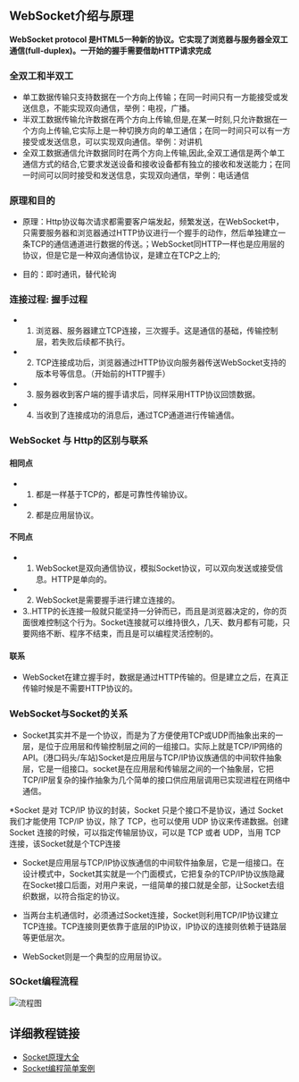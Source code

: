 WebSocket介绍与原理
---
__WebSocket protocol 是HTML5一种新的协议。它实现了浏览器与服务器全双工通信(full-duplex)。一开始的握手需要借助HTTP请求完成__
### 全双工和半双工
+ 单工数据传输只支持数据在一个方向上传输；在同一时间只有一方能接受或发送信息，不能实现双向通信，举例：电视，广播。
+ 半双工数据传输允许数据在两个方向上传输,但是,在某一时刻,只允许数据在一个方向上传输,它实际上是一种切换方向的单工通信；在同一时间只可以有一方接受或发送信息，可以实现双向通信。举例：对讲机
+ 全双工数据通信允许数据同时在两个方向上传输,因此,全双工通信是两个单工通信方式的结合,它要求发送设备和接收设备都有独立的接收和发送能力；在同一时间可以同时接受和发送信息，实现双向通信，举例：电话通信
### 原理和目的
+ 原理：Http协议每次请求都需要客户端发起，频繁发送，在WebSocket中，只需要服务器和浏览器通过HTTP协议进行一个握手的动作，然后单独建立一条TCP的通信通道进行数据的传送。；WebSocket同HTTP一样也是应用层的协议，但是它是一种双向通信协议，是建立在TCP之上的;

+ 目的：即时通讯，替代轮询

### 连接过程: 握手过程
* 1. 浏览器、服务器建立TCP连接，三次握手。这是通信的基础，传输控制层，若失败后续都不执行。
* 2. TCP连接成功后，浏览器通过HTTP协议向服务器传送WebSocket支持的版本号等信息。（开始前的HTTP握手）
* 3. 服务器收到客户端的握手请求后，同样采用HTTP协议回馈数据。
* 4. 当收到了连接成功的消息后，通过TCP通道进行传输通信。

### WebSocket 与 Http的区别与联系
#### 相同点
* 1. 都是一样基于TCP的，都是可靠性传输协议。
* 2. 都是应用层协议。
#### 不同点
* 1. WebSocket是双向通信协议，模拟Socket协议，可以双向发送或接受信息。HTTP是单向的。
* 2. WebSocket是需要握手进行建立连接的。
* 3..HTTP的长连接一般就只能坚持一分钟而已，而且是浏览器决定的，你的页面很难控制这个行为。Socket连接就可以维持很久，几天、数月都有可能，只要网络不断、程序不结束，而且是可以编程灵活控制的。
#### 联系
* WebSocket在建立握手时，数据是通过HTTP传输的。但是建立之后，在真正传输时候是不需要HTTP协议的。

### WebSocket与Socket的关系
* Socket其实并不是一个协议，而是为了方便使用TCP或UDP而抽象出来的一层，是位于应用层和传输控制层之间的一组接口。实际上就是TCP/IP网络的API。(港口码头/车站)Socket是应用层与TCP/IP协议族通信的中间软件抽象层，它是一组接口。socket是在应用层和传输层之间的一个抽象层，它把TCP/IP层复杂的操作抽象为几个简单的接口供应用层调用已实现进程在网络中通信。

*Socket 是对 TCP/IP 协议的封装，Socket 只是个接口不是协议，通过 Socket 我们才能使用 TCP/IP 协议，除了 TCP，也可以使用 UDP 协议来传递数据。创建 Socket 连接的时候，可以指定传输层协议，可以是 TCP 或者 UDP，当用 TCP 连接，该Socket就是个TCP连接

* Socket是应用层与TCP/IP协议族通信的中间软件抽象层，它是一组接口。在设计模式中，Socket其实就是一个门面模式，它把复杂的TCP/IP协议族隐藏在Socket接口后面，对用户来说，一组简单的接口就是全部，让Socket去组织数据，以符合指定的协议。

* 当两台主机通信时，必须通过Socket连接，Socket则利用TCP/IP协议建立TCP连接。TCP连接则更依靠于底层的IP协议，IP协议的连接则依赖于链路层等更低层次。

* WebSocket则是一个典型的应用层协议。

### SOcket编程流程
![流程图](https://img-blog.csdnimg.cn/20190718154556909.png?x-oss-process=image/watermark,type_ZmFuZ3poZW5naGVpdGk,shadow_10,text_aHR0cHM6Ly9ibG9nLmNzZG4ubmV0L3Bhc2hhbmh1NjQwMg==,size_16,color_FFFFFF,t_70)

## 详细教程链接
* [Socket原理大全](http://c.biancheng.net/view/2123.html)
* [Socket编程简单案例](https://baijiahao.baidu.com/s?id=1639741950362007456&wfr=spider&for=pc)
